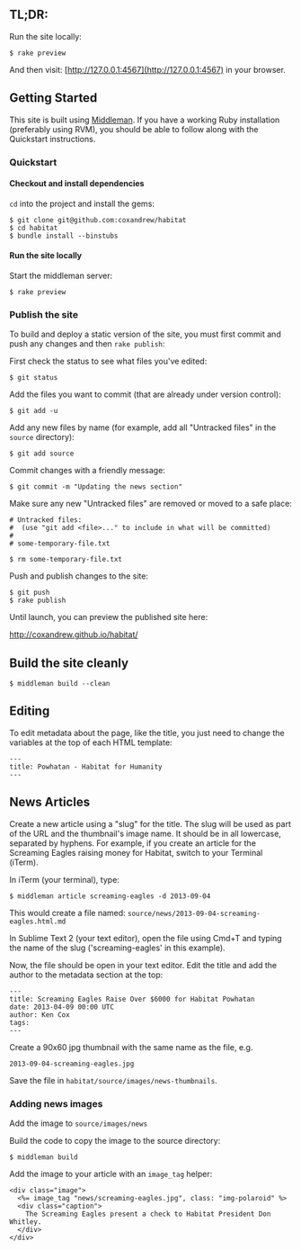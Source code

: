 ## TL;DR:

Run the site locally:

    $ rake preview

And then visit: [http://127.0.0.1:4567](http://127.0.0.1:4567) in your browser.

## Getting Started

This site is built using [Middleman](http://middlemanapp.com/). If you have a working Ruby installation (preferably using RVM), you should be able to follow along with the Quickstart instructions.

### Quickstart

#### Checkout and install dependencies

`cd` into the project and install the gems:

    $ git clone git@github.com:coxandrew/habitat
    $ cd habitat
    $ bundle install --binstubs

#### Run the site locally

Start the middleman server:

    $ rake preview

### Publish the site

To build and deploy a static version of the site, you must first commit and push any changes and then `rake publish`:

First check the status to see what files you've edited:

    $ git status

Add the files you want to commit (that are already under version control):

    $ git add -u

Add any new files by name (for example, add all "Untracked files" in the `source` directory):

    $ git add source

Commit changes with a friendly message:

    $ git commit -m "Updating the news section"

Make sure any new "Untracked files" are removed or moved to a safe place:

    # Untracked files:
    #  (use "git add <file>..." to include in what will be committed)
    # 
    # some-temporary-file.txt

    $ rm some-temporary-file.txt

Push and publish changes to the site:

    $ git push
    $ rake publish

Until launch, you can preview the published site here:

http://coxandrew.github.io/habitat/

## Build the site cleanly

    $ middleman build --clean

## Editing

To edit metadata about the page, like the title, you just need to change the variables at the top of each HTML template:

    ---
    title: Powhatan - Habitat for Humanity
    ---

## News Articles

Create a new article using a "slug" for the title. The slug will be used as part of the URL and the thumbnail's image name. It should be in all lowercase, separated by hyphens. For example, if you create an article for the Screaming Eagles raising money for Habitat, switch to your Terminal (iTerm).

In iTerm (your terminal), type:

    $ middleman article screaming-eagles -d 2013-09-04

This would create a file named: `source/news/2013-09-04-screaming-eagles.html.md`

In Sublime Text 2 (your text editor), open the file using Cmd+T and typing the name of the slug ('screaming-eagles' in this example).

Now, the file should be open in your text editor. Edit the title and add the author to the metadata section at the top:

    ---
    title: Screaming Eagles Raise Over $6000 for Habitat Powhatan
    date: 2013-04-09 00:00 UTC
    author: Ken Cox
    tags:
    ---

Create a 90x60 jpg thumbnail with the same name as the file, e.g.

    2013-09-04-screaming-eagles.jpg

Save the file in `habitat/source/images/news-thumbnails`.

### Adding news images

Add the image to `source/images/news`

Build the code to copy the image to the source directory:

    $ middleman build

Add the image to your article with an `image_tag` helper:

    <div class="image">
      <%= image_tag "news/screaming-eagles.jpg", class: "img-polaroid" %>
      <div class="caption">
        The Screaming Eagles present a check to Habitat President Don Whitley.
      </div>
    </div>
